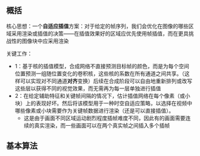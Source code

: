 ## 概括
核心思想：一个**自适应插值**方案：对于给定的帧序列，我们会优化在图像的哪些区域采用渲染或插值的决策——在插值效果好的区域应优先使用帧插值，而在更具挑战性的图像块中应采用渲染

关键工作：
- 1：基于核的插值模型，合成网络不直接预测目标帧的颜色，而是为每个空间位置预测一组随位置变化的卷积核，这些核的系数在所有通道之间共享。（这样可以实现对不同通道**对齐**变换）后续在合成阶段可以自由地重新排列或改写这些层以获得不同的视觉效果，而无需再为每一层单独进行插值
- 2：在给定辅助特征和关键帧间隔的情况下，估计插值网络在每个像素（或小块）上的表现好坏。然后将该模型用于一种时空自适应策略，以选择在视频中哪些像素或小块需要作为关键帧数据进行渲染（还是可以直接插值）。
	- 这是由于画面不同区域运动剧烈程度插帧难度不同，因此有的画面需要连续的真实渲染，而一些画面可以在两个真实帧之间插入多个插帧
## 基本算法
